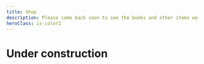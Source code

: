 ```yaml
---
title: Shop
description: Please come back soon to see the books and other items we have for sale
heroClass: is-color2
---
```


# Under construction